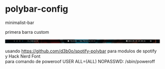 # polybar-config
minimalist-bar 

primera barra custom

![Ejemplo](./Selección_036.png)

usando https://github.com/d3b0o/spotify-polybar para modulos de spotify y Hack Nerd Font  
para comando de poweroof
USER ALL=(ALL) NOPASSWD: /sbin/poweroff
